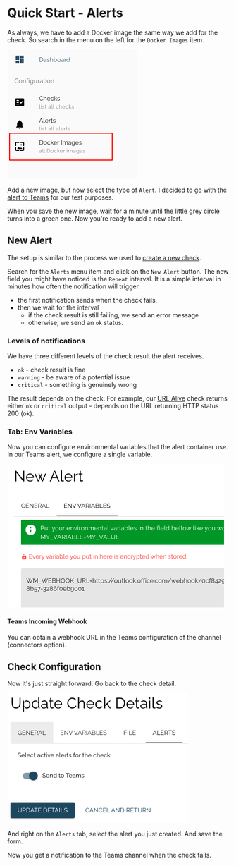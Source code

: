 # Quick Start - Alerts

As always, we have to add a Docker image the same way we add for the check. So search in the menu on the left for the `Docker Images` item.

<img src="/docs/img/quick-start/menu-docker-images.png" alt="image" width="294" />

Add a new image, but now select the type of `Alert`. I decided to go with the [alert to Teams](https://github.com/whoopsmonitor/whoopsmonitor-alert-teams) for our test purposes.

When you save the new image, wait for a minute until the little grey circle turns into a green one. Now you're ready to add a new alert.

## New Alert

The setup is similar to the process we used to [create a new check](./quick-start.md).

Search for the `Alerts` menu item and click on the `New Alert` button. The new field you might have noticed is the `Repeat` interval. It is a simple interval in minutes how often the notification will trigger.

-   the first notification sends when the check fails,
-   then we wait for the interval
    -   if the check result is still failing, we send an error message
    -   otherwise, we send an `ok` status.

### Levels of notifications

We have three different levels of the check result the alert receives.

-   `ok` - check result is fine
-   `warning` - be aware of a potential issue
-   `critical` - something is genuinely wrong

The result depends on the check. For example, our [URL Alive](https://github.com/whoopsmonitor/whoopsmonitor-check-url-alive) check returns either `ok` or `critical` output - depends on the URL returning HTTP status 200 (ok).

### Tab: Env Variables

Now you can configure environmental variables that the alert container use. In our Teams alert, we configure a single variable.

<img src="/docs/img/quick-start/new-alert-env-teams.png" alt="image" width="492" />

#### Teams Incoming Webhook

You can obtain a webhook URL in the Teams configuration of the channel (connectors option).

## Check Configuration

Now it's just straight forward. Go back to the check detail.

<img src="/docs/img/quick-start/update-check-details-alerts.png" alt="image" width="410" />

And right on the `Alerts` tab, select the alert you just created. And save the form.

Now you get a notification to the Teams channel when the check fails.

